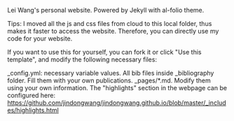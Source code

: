 Lei Wang's personal website. Powered by Jekyll with al-folio theme.

Tips: I moved all the js and css files from cloud to this local folder, thus makes it faster to access the website. Therefore, you can directly use my code for your website.

If you want to use this for yourself, you can fork it or click "Use this template", and modify the following necessary files:

_config.yml: necessary variable values.
All bib files inside _bibliography folder. Fill them with your own publications.
_pages/*.md. Modify them using your own information.
The "highlights" section in the webpage can be configured here: https://github.com/jindongwang/jindongwang.github.io/blob/master/_includes/highlights.html

